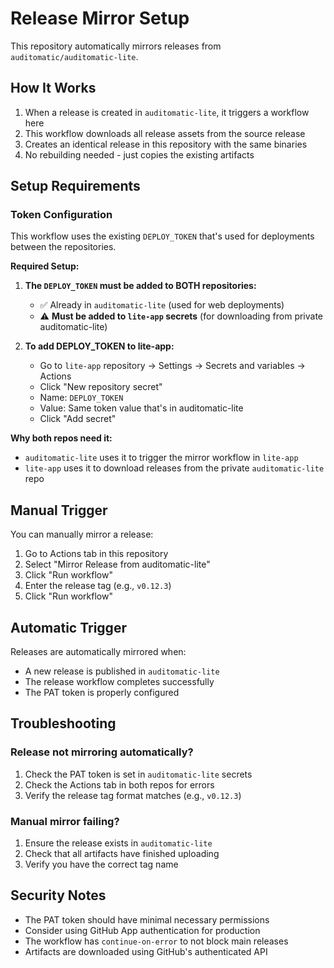 # Release Mirror Setup

This repository automatically mirrors releases from `auditomatic/auditomatic-lite`.

## How It Works

1. When a release is created in `auditomatic-lite`, it triggers a workflow here
2. This workflow downloads all release assets from the source release
3. Creates an identical release in this repository with the same binaries
4. No rebuilding needed - just copies the existing artifacts

## Setup Requirements

### Token Configuration

This workflow uses the existing `DEPLOY_TOKEN` that's used for deployments between the repositories.

**Required Setup:**

1. **The `DEPLOY_TOKEN` must be added to BOTH repositories:**
   - ✅ Already in `auditomatic-lite` (used for web deployments)
   - ⚠️ **Must be added to `lite-app` secrets** (for downloading from private auditomatic-lite)

2. **To add DEPLOY_TOKEN to lite-app:**
   - Go to `lite-app` repository → Settings → Secrets and variables → Actions
   - Click "New repository secret"
   - Name: `DEPLOY_TOKEN`
   - Value: Same token value that's in auditomatic-lite
   - Click "Add secret"

**Why both repos need it:**
- `auditomatic-lite` uses it to trigger the mirror workflow in `lite-app`
- `lite-app` uses it to download releases from the private `auditomatic-lite` repo

## Manual Trigger

You can manually mirror a release:

1. Go to Actions tab in this repository
2. Select "Mirror Release from auditomatic-lite"
3. Click "Run workflow"
4. Enter the release tag (e.g., `v0.12.3`)
5. Click "Run workflow"

## Automatic Trigger

Releases are automatically mirrored when:
- A new release is published in `auditomatic-lite`
- The release workflow completes successfully
- The PAT token is properly configured

## Troubleshooting

### Release not mirroring automatically?

1. Check the PAT token is set in `auditomatic-lite` secrets
2. Check the Actions tab in both repos for errors
3. Verify the release tag format matches (e.g., `v0.12.3`)

### Manual mirror failing?

1. Ensure the release exists in `auditomatic-lite`
2. Check that all artifacts have finished uploading
3. Verify you have the correct tag name

## Security Notes

- The PAT token should have minimal necessary permissions
- Consider using GitHub App authentication for production
- The workflow has `continue-on-error` to not block main releases
- Artifacts are downloaded using GitHub's authenticated API